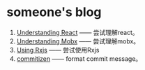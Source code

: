 # someone's blog
1. [Understanding React](https://github.com/Chr15t0pher/blog/issues/1) —— 尝试理解react。
2. [Understanding Mobx](https://github.com/Chr15t0pher/blog/issues/2) —— 尝试理解mobx。
3. [Using Rxjs](https://github.com/Chr15t0pher/blog/issues/4) —— 尝试使用Rxjs
4. [commitizen](https://github.com/Chr15t0pher/blog/issues/5) —— format commit message。

